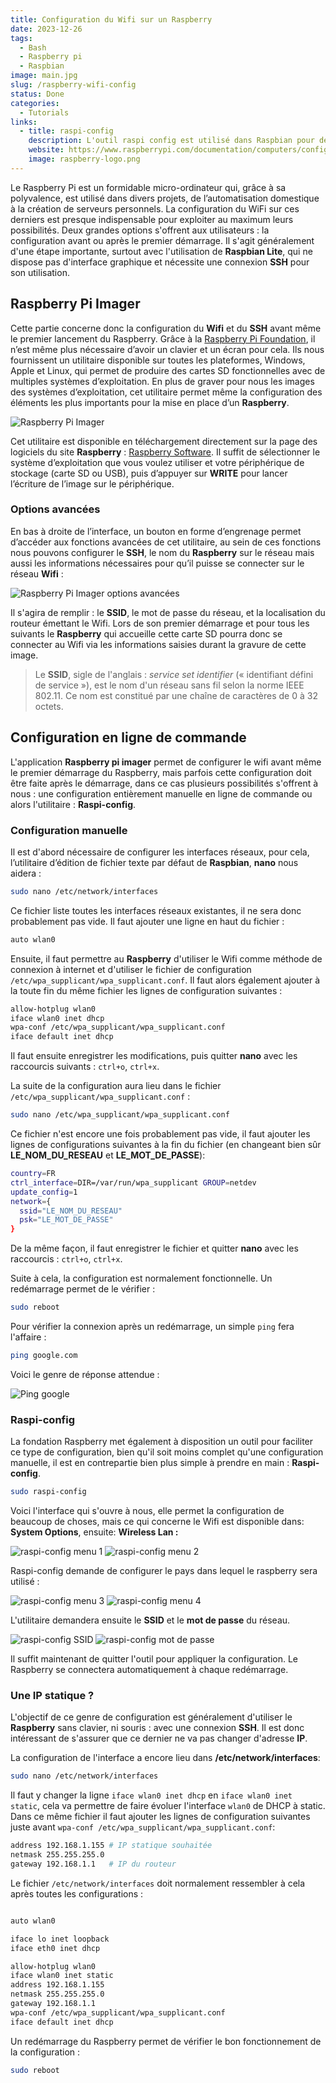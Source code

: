 ```yaml
---
title: Configuration du Wifi sur un Raspberry
date: 2023-12-26
tags:
  - Bash
  - Raspberry pi
  - Raspbian
image: main.jpg
slug: /raspberry-wifi-config
status: Done
categories:
  - Tutorials
links:
  - title: raspi-config
    description: L'outil raspi config est utilisé dans Raspbian pour définir des paramètres importants.
    website: https://www.raspberrypi.com/documentation/computers/configuration.html
    image: raspberry-logo.png
---
```


Le Raspberry Pi est un formidable micro-ordinateur qui, grâce à sa polyvalence, est utilisé dans divers projets, de l’automatisation domestique à la création de serveurs personnels. La configuration du WiFi sur ces derniers est presque indispensable pour exploiter au maximum leurs possibilités. Deux grandes options s'offrent aux utilisateurs : la configuration avant ou après le premier démarrage. Il s'agit généralement d'une étape importante, surtout avec l'utilisation de **Raspbian Lite**, qui ne dispose pas d'interface graphique et nécessite une connexion **SSH** pour son utilisation.

## Raspberry Pi Imager

Cette partie concerne donc la configuration du **Wifi** et du **SSH** avant même le premier lancement du Raspberry. Grâce à la [Raspberry Pi Foundation](https://www.raspberrypi.org), il n’est même plus nécessaire d’avoir un clavier et un écran pour cela. Ils nous fournissent un utilitaire disponible sur toutes les plateformes, Windows, Apple et Linux, qui permet de produire des cartes SD fonctionnelles avec de multiples systèmes d’exploitation. En plus de graver pour nous les images des systèmes d’exploitation, cet utilitaire permet même la configuration des éléments les plus importants pour la mise en place d’un **Raspberry**.

![Raspberry Pi Imager](raspberry-pi-imager-1.png)

Cet utilitaire est disponible en téléchargement directement sur la page des logiciels du site **Raspberry** : [Raspberry Software](https://www.raspberrypi.com/software/). Il suffit de sélectionner le système d’exploitation que vous voulez utiliser et votre périphérique de stockage (carte SD ou USB), puis d’appuyer sur **WRITE** pour lancer l’écriture de l’image sur le périphérique.

### Options avancées

En bas à droite de l’interface, un bouton en forme d’engrenage permet d’accéder aux fonctions avancées de cet utilitaire, au sein de ces fonctions nous pouvons configurer le **SSH**, le nom du **Raspberry** sur le réseau mais aussi les informations nécessaires pour qu’il puisse se connecter sur le réseau **Wifi** :

![Raspberry Pi Imager options avancées](raspberry-pi-imager-2.png)

Il s'agira de remplir : le **SSID**, le mot de passe du réseau, et la localisation du routeur émettant le Wifi. Lors de son premier démarrage et pour tous les suivants le **Raspberry** qui accueille cette carte SD pourra donc se connecter au Wifi via les informations saisies durant la gravure de cette image.

> Le **SSID**, sigle de l'anglais : _service set identifier_ (« identifiant défini de service »), est le nom d'un réseau sans fil selon la norme IEEE 802.11. Ce nom est constitué par une chaîne de caractères de 0 à 32 octets.

## Configuration en ligne de commande

L'application **Raspberry pi imager** permet de configurer le wifi avant même le premier démarrage du Raspberry, mais parfois cette configuration doit être faite après le démarrage, dans ce cas plusieurs possibilités s'offrent à nous : une configuration entièrement manuelle en ligne de commande ou alors l'utilitaire : **Raspi-config**.

### Configuration manuelle

Il est d'abord nécessaire de configurer les interfaces réseaux, pour cela, l’utilitaire d’édition de fichier texte par défaut de **Raspbian**, **nano** nous aidera :

```bash
sudo nano /etc/network/interfaces
```

Ce fichier liste toutes les interfaces réseaux existantes, il ne sera donc probablement pas vide. Il faut ajouter une ligne en haut du fichier :

```bash
auto wlan0
```

Ensuite, il faut permettre au **Raspberry** d'utiliser le Wifi comme méthode de connexion à internet et d'utiliser le fichier de configuration `/etc/wpa_supplicant/wpa_supplicant.conf`. Il faut alors également ajouter à la toute fin du même fichier les lignes de configuration suivantes :

```bash
allow-hotplug wlan0
iface wlan0 inet dhcp
wpa-conf /etc/wpa_supplicant/wpa_supplicant.conf
iface default inet dhcp
```

Il faut ensuite enregistrer les modifications, puis quitter **nano** avec les raccourcis suivants : `ctrl+o`, `ctrl+x`.

La suite de la configuration aura lieu dans le fichier `/etc/wpa_supplicant/wpa_supplicant.conf` :

```bash
sudo nano /etc/wpa_supplicant/wpa_supplicant.conf
```

Ce fichier n'est encore une fois probablement pas vide, il faut ajouter les lignes de configurations suivantes à la fin du fichier (en changeant bien sûr **LE_NOM_DU_RESEAU** et **LE_MOT_DE_PASSE**):

```bash
country=FR
ctrl_interface=DIR=/var/run/wpa_supplicant GROUP=netdev
update_config=1
network={
  ssid="LE_NOM_DU_RESEAU"
  psk="LE_MOT_DE_PASSE"
}
```

De la même façon, il faut enregistrer le fichier et quitter **nano** avec les raccourcis : `ctrl+o`, `ctrl+x`.

Suite à cela, la configuration est normalement fonctionnelle. Un redémarrage permet de le vérifier :

```bash
sudo reboot
```

Pour vérifier la connexion après un redémarrage, un simple `ping` fera l'affaire :

```bash
ping google.com
```

Voici le genre de réponse attendue :

![Ping google](ping-google.png)

### Raspi-config

La fondation Raspberry met également à disposition un outil pour faciliter ce type de configuration, bien qu'il soit moins complet qu'une configuration manuelle, il est en contrepartie bien plus simple à prendre en main : **Raspi-config**.

```bash
sudo raspi-config
```

Voici l'interface qui s'ouvre à nous, elle permet la configuration de beaucoup de choses, mais ce qui concerne le Wifi est disponible dans: **System Options**, ensuite: **Wireless Lan :**

![raspi-config menu 1](raspi-config-1.png)
![raspi-config menu 2](raspi-config-2.png)

Raspi-config demande de configurer le pays dans lequel le raspberry sera utilisé :

![raspi-config menu 3](raspi-config-3.png)
![raspi-config menu 4](raspi-config-4.png)

L'utilitaire demandera ensuite le **SSID** et le **mot de passe** du réseau.

![raspi-config SSID](raspi-config-5.png)
![raspi-config mot de passe](raspi-config-6.png)

Il suffit maintenant de quitter l'outil pour appliquer la configuration. Le Raspberry se connectera automatiquement à chaque redémarrage.

### Une IP statique ?

L'objectif de ce genre de configuration est généralement d'utiliser le **Raspberry** sans clavier, ni souris : avec une connexion **SSH**. Il est donc intéressant de s'assurer que ce dernier ne va pas changer d'adresse **IP**.

La configuration de l'interface a encore lieu dans **/etc/network/interfaces**:

```bash
sudo nano /etc/network/interfaces
```

Il faut y changer la ligne `iface wlan0 inet dhcp` en `iface wlan0 inet static`, cela va permettre de faire évoluer l'interface `wlan0` de DHCP à static.
Dans ce même fichier il faut ajouter les lignes de configuration suivantes juste avant `wpa-conf /etc/wpa_supplicant/wpa_supplicant.conf`:

```bash
address 192.168.1.155 # IP statique souhaitée
netmask 255.255.255.0
gateway 192.168.1.1   # IP du routeur
```

Le fichier `/etc/network/interfaces` doit normalement ressembler à cela après toutes les configurations :

```bash

auto wlan0

iface lo inet loopback
iface eth0 inet dhcp

allow-hotplug wlan0
iface wlan0 inet static
address 192.168.1.155
netmask 255.255.255.0
gateway 192.168.1.1
wpa-conf /etc/wpa_supplicant/wpa_supplicant.conf
iface default inet dhcp
```

Un redémarrage du Raspberry permet de vérifier le bon fonctionnement de la configuration :

```bash
sudo reboot
```

